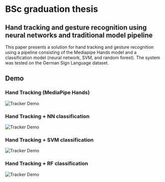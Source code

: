 # BSc graduation thesis
## Hand tracking and gesture recognition using neural networks and traditional model pipeline
This paper presents a solution for hand tracking and gesture recognition using a pipeline consisting of the Mediapipe Hands model
and a classification model (neural network, SVM, and random forest). The system was tested on the German Sign Language dataset.

## Demo

### Hand Tracking (MediaPipe Hands)
![Tracker Demo](./media/demo_tracker.gif)

### Hand Tracking + NN classification
![Tracker Demo](./media/demo_nn.gif)

### Hand Tracking + SVM classification
![Tracker Demo](./media/demo_svm.gif)

### Hand Tracking + RF classification
![Tracker Demo](./media/demo_rf.gif)
